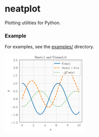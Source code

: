 # neatplot
Plotting utilities for Python.

### Example
For examples, see the [examples/](examples/) directory.
<p align="left">
    <img src="examples/example.png" alt="Example plot" width="50%">
</p>
